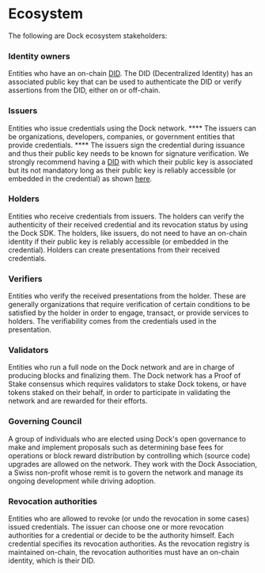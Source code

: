# Ecosystem

The following are Dock ecosystem stakeholders:

### Identity owners

Entities who have an on-chain [DID](https://www.w3.org/TR/did-core/). The DID (Decentralized Identity) has an associated public key that can be used to authenticate the DID or verify assertions from the DID, either on or off-chain.

### Issuers

Entities who issue credentials using the Dock network. **** The issuers can be organizations, developers, companies, or government entities that provide credentials. **** The issuers sign the credential during issuance and thus their public key needs to be known for signature verification. We strongly recommend having a [DID](https://www.w3.org/TR/did-core/) with which their public key is associated but its not mandatory long as their public key is reliably accessible (or embedded in the credential) as shown [here](https://www.w3.org/TR/vc-data-model/#issuer).

### Holders

Entities who receive credentials from issuers. The holders can verify the authenticity of their received credential and its revocation status by using the Dock SDK. The holders, like issuers, do not need to have an on-chain identity if their public key is reliably accessible (or embedded in the credential). Holders can create presentations from their received credentials.

### Verifiers

Entities who verify the received presentations from the holder. These are generally organizations that require verification of certain conditions to be satisfied by the holder in order to engage, transact, or provide services to holders. The verifiability comes from the credentials used in the presentation.

### Validators

Entities who run a full node on the Dock network and are in charge of producing blocks and finalizing them. The Dock network has a Proof of Stake consensus which requires validators to stake Dock tokens, or have tokens staked on their behalf, in order to participate in validating the network and are rewarded for their efforts.

### Governing Council

A group of individuals who are elected using Dock's open governance to make and implement proposals such as determining base fees for operations or block reward distribution by controlling which (source code) upgrades are allowed on the network. They work with the Dock Association, a Swiss non-profit whose remit is to govern the network and manage its ongoing development while driving adoption.

### Revocation authorities

Entities who are allowed to revoke (or undo the revocation in some cases) issued credentials. The issuer can choose one or more revocation authorities for a credential or decide to be the authority himself. Each credential specifies its revocation authorities. As the revocation registry is maintained on-chain, the revocation authorities must have an on-chain identity, which is their DID.

###

